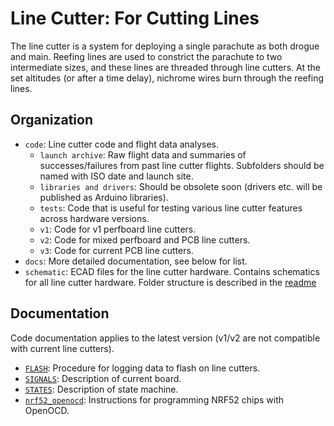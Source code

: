 # Line Cutter: For Cutting Lines
The line cutter is a system for deploying a single parachute as both drogue and main. Reefing lines are used to constrict the parachute to two intermediate sizes, and these lines are threaded through line cutters. At the set altitudes (or after a time delay), nichrome wires burn through the reefing lines.

## Organization
* `code`: Line cutter code and flight data analyses.
  * `launch archive`: Raw flight data and summaries of successes/failures from past line cutter flights. Subfolders should be named with ISO date and launch site.
  * `libraries and drivers`: Should be obsolete soon (drivers etc. will be published as Arduino libraries).
  * `tests`: Code that is useful for testing various line cutter features across hardware versions.
  * `v1`: Code for v1 perfboard line cutters.
  * `v2`: Code for mixed perfboard and PCB line cutters.
  * `v3`: Code for current PCB line cutters.
* `docs`: More detailed documentation, see below for list.
* `schematic`: ECAD files for the line cutter hardware. Contains schematics for all line cutter hardware. Folder structure is described in the [readme](schematic/README.md)

## Documentation
Code documentation applies to the latest version (v1/v2 are not compatible with current line cutters).
* [`FLASH`](docs/FLASH.md): Procedure for logging data to flash on line cutters.
* [`SIGNALS`](docs/SIGNALS.md): Description of current board.
* [`STATES`](docs/STATES.md): Description of state machine.
* [`nrf52_openocd`](docs/nrf52_openocd.md): Instructions for programming NRF52 chips with OpenOCD.
